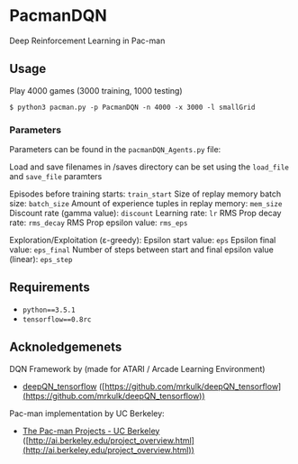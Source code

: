 # PacmanDQN
Deep Reinforcement Learning in Pac-man

## Usage

Play 4000 games (3000 training, 1000 testing)

```
$ python3 pacman.py -p PacmanDQN -n 4000 -x 3000 -l smallGrid
```
### Parameters

Parameters can be found in the `pacmanDQN_Agents.py` file:

Load and save filenames in /saves directory can be set using the
`load_file` and `save_file` paramters

Episodes before training starts: `train_start`
Size of replay memory batch size: `batch_size`
Amount of experience tuples in replay memory: `mem_size`
Discount rate (gamma value): `discount`
Learning rate: `lr`
RMS Prop decay rate: `rms_decay`
RMS Prop epsilon value: `rms_eps`

Exploration/Exploitation (ε-greedy):
Epsilon start value: `eps`
Epsilon final value: `eps_final`
Number of steps between start and final epsilon value (linear): `eps_step`


## Requirements

- `python==3.5.1`
- `tensorflow==0.8rc`

## Acknoledgemenets

DQN Framework by  (made for ATARI / Arcade Learning Environment)
* [deepQN_tensorflow](https://github.com/mrkulk/deepQN_tensorflow) ([https://github.com/mrkulk/deepQN_tensorflow](https://github.com/mrkulk/deepQN_tensorflow))

Pac-man implementation by UC Berkeley:
* [The Pac-man Projects - UC Berkeley](http://ai.berkeley.edu/project_overview.html) ([http://ai.berkeley.edu/project_overview.html](http://ai.berkeley.edu/project_overview.html))
